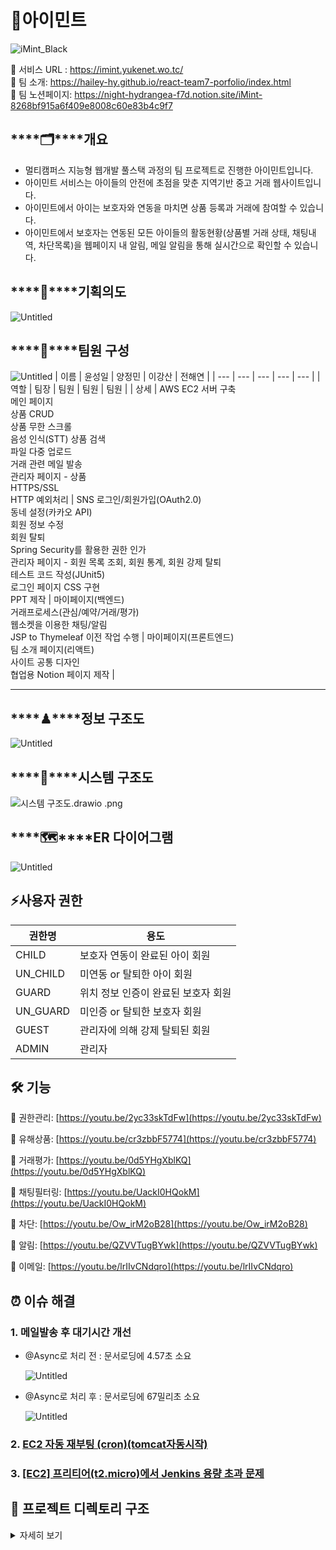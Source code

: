 # 🌿아이민트
![iMint_Black](https://user-images.githubusercontent.com/93465128/169989949-caccfa6e-0060-4167-af12-56e7058ba793.png)

🔗 서비스 URL : https://imint.yukenet.wo.tc/ <br/>
🔗 팀 소개: https://hailey-hy.github.io/react-team7-porfolio/index.html <br/>
🔗 팀 노션페이지: https://night-hydrangea-f7d.notion.site/iMint-8268bf915a6f409e8008c60e83b4c9f7

## ****🗂****개요

- 멀티캠퍼스 지능형 웹개발 풀스택 과정의 팀 프로젝트로 진행한 아이민트입니다.
- 아이민트 서비스는 아이들의 안전에 초점을 맞춘 지역기반 중고 거래 웹사이트입니다.
- 아이민트에서 아이는 보호자와 연동을 마치면 상품 등록과 거래에 참여할 수 있습니다.
- 아이민트에서 보호자는 연동된 모든 아이들의 활동현황(상품별 거래 상태, 채팅내역, 차단목록)을 웹페이지 내 알림, 메일 알림을 통해 실시간으로 확인할 수 있습니다.

## ****👊****기획의도

![Untitled](https://user-images.githubusercontent.com/93465128/166223754-08cfcc7a-68b0-4b02-b7c0-bdea59a1fb28.png)

## ****👥****팀원 구성
![Untitled](https://user-images.githubusercontent.com/93465128/169990164-006f624b-b30f-461a-be52-e99e083c106d.png)
| 이름 | 윤성일 | 양정민 | 이강산 | 전해연 |
| --- | --- | --- | --- | --- |
| 역할 | 팀장 | 팀원 | 팀원 | 팀원 |
| 상세 | AWS EC2 서버 구축 <br/> 메인 페이지 <br/>상품 CRUD <br/>상품 무한 스크롤 <br/>음성 인식(STT) 상품 검색 <br/>파일 다중 업로드 <br/>거래 관련 메일 발송 <br/>관리자 페이지 - 상품 <br/>HTTPS/SSL <br/>HTTP 예외처리 | SNS 로그인/회원가입(OAuth2.0) <br/>동네 설정(카카오 API) <br/>회원 정보 수정 <br/>회원 탈퇴 <br/>Spring Security를 활용한 권한 인가 <br/>관리자 페이지 - 회원 목록 조회, 회원 통계, 회원 강제 탈퇴 <br/>테스트 코드 작성(JUnit5) <br/>로그인 페이지 CSS 구현 <br/>PPT 제작 | 마이페이지(백엔드) <br/>거래프로세스(관심/예약/거래/평가) <br/>웹소켓을 이용한 채팅/알림 <br/>JSP to Thymeleaf 이전 작업 수행 | 마이페이지(프론트엔드) <br/>팀 소개 페이지(리액트) <br/>사이트 공통 디자인 <br/>협업용 Notion 페이지 제작 |


---


## ****♟****정보 구조도

![Untitled](https://user-images.githubusercontent.com/93465128/166220866-fa827937-b32a-48d4-a677-2182bce80bbe.png)

## ****🧩****시스템 구조도

![시스템 구조도.drawio .png](https://user-images.githubusercontent.com/60749057/171457368-af427c37-5b37-44b4-b801-cb60a80e211c.png)

## ****🗺****ER 다이어그램

![Untitled](https://user-images.githubusercontent.com/93465128/166220903-db7ca9d7-4714-4fe9-a86a-75687b896fd8.png)

## ⚡️사용자 권한

| 권한명 | 용도 |
| --- | --- |
| CHILD | 보호자 연동이 완료된 아이 회원 |
| UN_CHILD | 미연동 or 탈퇴한 아이 회원 |
| GUARD | 위치 정보 인증이 완료된 보호자 회원 |
| UN_GUARD | 미인증 or 탈퇴한 보호자 회원 |
| GUEST | 관리자에 의해 강제 탈퇴된 회원 |
| ADMIN | 관리자 |


## 🛠 기능

🔗 권한관리: [https://youtu.be/2yc33skTdFw](https://youtu.be/2yc33skTdFw)

🔗 유해상품: [https://youtu.be/cr3zbbF5774](https://youtu.be/cr3zbbF5774)

🔗 거래평가: [https://youtu.be/0d5YHgXblKQ](https://youtu.be/0d5YHgXblKQ)

🔗 채팅필터링: [https://youtu.be/UackI0HQokM](https://youtu.be/UackI0HQokM)

🔗 차단: [https://youtu.be/Ow_irM2oB28](https://youtu.be/Ow_irM2oB28)

🔗 알림: [https://youtu.be/QZVVTugBYwk](https://youtu.be/QZVVTugBYwk)

🔗 이메일: [https://youtu.be/lrIIvCNdqro](https://youtu.be/lrIIvCNdqro)


## ⏰ 이슈 해결

### 1. 메일발송 후 대기시간 개선

- @Async로 처리 전 : 문서로딩에 4.57초 소요
    
    ![Untitled](https://user-images.githubusercontent.com/93465128/169992097-a0c74d7a-8039-4343-a2b9-f98b047d7938.png)
    
- @Async로 처리 후 : 문서로딩에 67밀리초 소요
    
    ![Untitled](https://user-images.githubusercontent.com/93465128/169992151-de7d4216-b0d3-4d53-b438-4c30ffa6e442.png)
    
### 2. [EC2 **자동 재부팅 (cron)(tomcat자동시작)**](https://www.notion.so/EC2-cron-tomcat-9c6d874656e64bc0aa99a93b0616a2ec)

### 3. **[[EC2] 프리티어(t2.micro)에서 Jenkins 용량 초과 문제](https://www.notion.so/EC2-t2-micro-Jenkins-909c1c483e4749e0a7d327478ce7a2a1)**

## 📒 ****프로젝트 디렉토리 구조****

<details>
<summary>자세히 보기</summary>
<div markdown="1">
    
    C:.
    |   mvnw
    |   mvnw.cmd
    |   pom.xml
    |   README.md
    |   
    \---src
        +---main
        |   +---java
        |   |   \---multi
        |   |       \---fclass
        |   |           \---iMint
        |   |               |   AsyncConfiguration.java
        |   |               |   ImintApplication.java
        |   |               |   MyWebConfig.java
        |   |               |   ServletInitializer.java
        |   |               |   
        |   |               +---admin
        |   |               |   +---controller
        |   |               |   |       AdminController.java
        |   |               |   |       
        |   |               |   +---dao
        |   |               |   |       IAdminDAO.java
        |   |               |   |       
        |   |               |   +---dto
        |   |               |   |       AdminDTO.java
        |   |               |   |       
        |   |               |   \---service
        |   |               |           AdminServiceImpl.java
        |   |               |           IAdminService.java
        |   |               |           
        |   |               +---ai
        |   |               |   +---controller
        |   |               |   |       AiController.java
        |   |               |   |       
        |   |               |   \---service
        |   |               |           INaverService.java
        |   |               |           sttServiceImpl.java
        |   |               |           
        |   |               +---block
        |   |               |   +---controller
        |   |               |   |       BlockController.java
        |   |               |   |       
        |   |               |   +---dao
        |   |               |   |       IBlockDAO.java
        |   |               |   |       
        |   |               |   +---dto
        |   |               |   |       BlockDTO.java
        |   |               |   |       
        |   |               |   \---service
        |   |               |           BlockServiceImpl.java
        |   |               |           IBlockService.java
        |   |               |           
        |   |               +---chat
        |   |               |   +---controller
        |   |               |   |       ChatController.java
        |   |               |   |       
        |   |               |   +---dao
        |   |               |   |       IChatDAO.java
        |   |               |   |       
        |   |               |   +---dto
        |   |               |   |       ChatMessageDTO.java
        |   |               |   |       ChatroomJoinCheckDTO.java
        |   |               |   |       ChatroomOpenCheckDTO.java
        |   |               |   |       
        |   |               |   \---service
        |   |               |           ChatServiceImpl.java
        |   |               |           IChatService.java
        |   |               |           
        |   |               +---common
        |   |               |   +---code
        |   |               |   |       ErrorCode.java
        |   |               |   |       
        |   |               |   +---exception
        |   |               |   |   |   HandlableException.java
        |   |               |   |   |   
        |   |               |   |   \---hadler
        |   |               |   |           ExceptionAdvice.java
        |   |               |   |           ForbiddenException.java
        |   |               |   |           InternalServerErrorException.java
        |   |               |   |           NotFoundException.java
        |   |               |   |           UnauthorizedException.java
        |   |               |   |           
        |   |               |   \---service
        |   |               |           FileServiceImpl.java
        |   |               |           IFileService.java
        |   |               |           IUtilService.java
        |   |               |           UtilServiceImpl.java
        |   |               |           
        |   |               +---goods
        |   |               |   +---controller
        |   |               |   |       GoodsController.java
        |   |               |   |       
        |   |               |   +---dao
        |   |               |   |       IGoodsDAO.java
        |   |               |   |       
        |   |               |   +---dto
        |   |               |   |       GoodsDTO.java
        |   |               |   |       GoodsImagesDTO.java
        |   |               |   |       
        |   |               |   \---service
        |   |               |           GoodsServiceImpl.java
        |   |               |           IGoodsService.java
        |   |               |           
        |   |               +---mail
        |   |               |   |   MailHandler.java
        |   |               |   |   
        |   |               |   +---controller
        |   |               |   |       MailController.java
        |   |               |   |       
        |   |               |   +---dto
        |   |               |   |       MailDTO.java
        |   |               |   |       
        |   |               |   \---service
        |   |               |           IMailService.java
        |   |               |           MailServiceImpl.java
        |   |               |           
        |   |               +---main
        |   |               |   +---controller
        |   |               |   |       MainController.java
        |   |               |   |       
        |   |               |   \---service
        |   |               |           IMainService.java
        |   |               |           MainServiceImpl.java
        |   |               |           
        |   |               +---member
        |   |               |   +---controller
        |   |               |   |       MemberCotroller.java
        |   |               |   |       
        |   |               |   +---dao
        |   |               |   |       IMemberDAO.java
        |   |               |   |       
        |   |               |   +---dto
        |   |               |   |       MemberDTO.java
        |   |               |   |       Role.java
        |   |               |   |       SessionMember.java
        |   |               |   |       ThumbnailDTO.java
        |   |               |   |       
        |   |               |   \---service
        |   |               |           IMemberService.java
        |   |               |           MemberServiceImpl.java
        |   |               |           
        |   |               +---mypage
        |   |               |   +---controller
        |   |               |   |       MypageCotroller.java
        |   |               |   |       
        |   |               |   +---dao
        |   |               |   |       IMypageDAO.java
        |   |               |   |       
        |   |               |   +---dto
        |   |               |   |       MypageBlockDTO.java
        |   |               |   |       MypageChatroomDTO.java
        |   |               |   |       MypageConnectionDTO.java
        |   |               |   |       MypageDTO.java
        |   |               |   |       
        |   |               |   \---service
        |   |               |           IMypageService.java
        |   |               |           MypageServiceImpl.java
        |   |               |           
        |   |               +---notification
        |   |               |   +---dto
        |   |               |   |       NotificationDTO.java
        |   |               |   |       
        |   |               |   \---service
        |   |               |           INotificationService.java
        |   |               |           NotificationServiceImpl.java
        |   |               |           
        |   |               +---rating
        |   |               |   +---controller
        |   |               |   |       RatingController.java
        |   |               |   |       
        |   |               |   +---dao
        |   |               |   |       IRatingDAO.java
        |   |               |   |       
        |   |               |   +---dto
        |   |               |   |       RatingDTO.java
        |   |               |   |       
        |   |               |   \---service
        |   |               |           IRatingService.java
        |   |               |           RatingServiceImpl.java
        |   |               |           
        |   |               +---security
        |   |               |   |   GenerateCertCharacter.java
        |   |               |   |   
        |   |               |   +---auth
        |   |               |   |   +---config
        |   |               |   |   |       OAuthAttributes.java
        |   |               |   |   |       SecurityConfig.java
        |   |               |   |   |       
        |   |               |   |   \---provider
        |   |               |   |           KakaoUserInfo.java
        |   |               |   |           NaverUserInfo.java
        |   |               |   |           OAuth2UserInfo.java
        |   |               |   |           
        |   |               |   +---controller
        |   |               |   |       IndexController.java
        |   |               |   |       
        |   |               |   +---dao
        |   |               |   |       ISecurityDAO.java
        |   |               |   |       
        |   |               |   +---parsing
        |   |               |   |   +---mbid
        |   |               |   |   |       ParseMbId.java
        |   |               |   |   |       
        |   |               |   |   \---role
        |   |               |   |           ParseMbRole.java
        |   |               |   |           
        |   |               |   \---service
        |   |               |           CustomOAuth2UserService.java
        |   |               |           
        |   |               +---transaction
        |   |               |   +---controller
        |   |               |   |       TransactionController.java
        |   |               |   |       
        |   |               |   +---dao
        |   |               |   |       ITransactionDAO.java
        |   |               |   |       
        |   |               |   +---dto
        |   |               |   |       TransactionDTO.java
        |   |               |   |       
        |   |               |   \---service
        |   |               |           ITransactionService.java
        |   |               |           TransactionServiceImpl.java
        |   |               |           
        |   |               +---websocket
        |   |               |   +---config
        |   |               |   |       WebSocketConfig.java
        |   |               |   |       WebSocketPrincipal.java
        |   |               |   |       
        |   |               |   \---interceptor
        |   |               |           WebSocketInterceptor.java
        |   |               |           
        |   |               \---wishlist
        |   |                   +---controller
        |   |                   |       WishlistController.java
        |   |                   |       
        |   |                   +---dao
        |   |                   |       IWishlistDAO.java
        |   |                   |       
        |   |                   +---dto
        |   |                   |       WishlistDTO.java
        |   |                   |       
        |   |                   \---service
        |   |                           IWishlistService.java
        |   |                           WishlistServiceImpl.java
        |   |                           
        |   +---resources
        |   |   |   application.properties
        |   |   |   keystore.jks
        |   |   |   
        |   |   +---mybatis
        |   |   |   |   mybatis-config.xml
        |   |   |   |   
        |   |   |   \---mappers
        |   |   |           admin-mapper.xml
        |   |   |           block-mapper.xml
        |   |   |           chat-mapper.xml
        |   |   |           goods-mapper.xml
        |   |   |           member-mapper.xml
        |   |   |           mypage-mapper.xml
        |   |   |           rating-mapper.xml
        |   |   |           security-mapper.xml
        |   |   |           transaction-mapper.xml
        |   |   |           wishlist-mapper.xml
        |   |   |           
        |   |   +---static
        |   |   |   +---css
        |   |   |   |   |   common_style.css
        |   |   |   |   |   error.css
        |   |   |   |   |   footer.css
        |   |   |   |   |   header-search.css
        |   |   |   |   |   header.css
        |   |   |   |   |   main.css
        |   |   |   |   |   
        |   |   |   |   +---admin
        |   |   |   |   |       admin_goods.css
        |   |   |   |   |       
        |   |   |   |   +---chat
        |   |   |   |   |       chatbox.css
        |   |   |   |   |       
        |   |   |   |   +---goods
        |   |   |   |   |       carousel.css
        |   |   |   |   |       goods-common-style.css
        |   |   |   |   |       goods-detail.css
        |   |   |   |   |       goods-modify.css
        |   |   |   |   |       goods-write.css
        |   |   |   |   |       
        |   |   |   |   +---member
        |   |   |   |   |       admin_member.css
        |   |   |   |   |       member_basic.css
        |   |   |   |   |       member_login.css
        |   |   |   |   |       member_register.css
        |   |   |   |   |       member_register_connect.css
        |   |   |   |   |       member_register_new.css
        |   |   |   |   |       
        |   |   |   |   +---mypage
        |   |   |   |   |       mypage_asidebar.css
        |   |   |   |   |       mypage_block.css
        |   |   |   |   |       mypage_edit.css
        |   |   |   |   |       mypage_location.css
        |   |   |   |   |       mypage_main.css
        |   |   |   |   |       mypage_mylist.css
        |   |   |   |   |       mypage_mylist_content.css
        |   |   |   |   |       mypage_withdraw.css
        |   |   |   |   |       
        |   |   |   |   \---trx
        |   |   |   |           rating.css
        |   |   |   |           
        |   |   |   +---images
        |   |   |   |       401.png
        |   |   |   |       403.png
        |   |   |   |       404.jpg
        |   |   |   |       500.jpg
        |   |   |   |       background.png
        |   |   |   |       background2.jpg
        |   |   |   |       btn_google_dark_normal_xxxhdpi.9.png
        |   |   |   |       btn_google_light_focus_xxxhdpi.9.png
        |   |   |   |       caution.png
        |   |   |   |       children.png
        |   |   |   |       default-icon.jpeg
        |   |   |   |       delete-icon.png
        |   |   |   |       fileupload.png
        |   |   |   |       goods_slide_icon_left.png
        |   |   |   |       goods_slide_icon_right.png
        |   |   |   |       hamster.png
        |   |   |   |       iMint_Black.png
        |   |   |   |       iMint_Black.psd
        |   |   |   |       iMint_White.png
        |   |   |   |       kakao_login_medium_wide.png
        |   |   |   |       login_chat.png
        |   |   |   |       login_map.png
        |   |   |   |       login_transaction.png
        |   |   |   |       mic.png
        |   |   |   |       mint.png
        |   |   |   |       mint_background.jpg
        |   |   |   |       naver_icon.png
        |   |   |   |       night-rain_0.png
        |   |   |   |       noimage.png
        |   |   |   |       plus.png
        |   |   |   |       rain_1.png
        |   |   |   |       search.png
        |   |   |   |       sun-cloud_3.png
        |   |   |   |       sun-rain_2.png
        |   |   |   |       sun_4.png
        |   |   |   |       write-icon.png
        |   |   |   |       
        |   |   |   +---js
        |   |   |   |   |   header-search.js
        |   |   |   |   |   header.js
        |   |   |   |   |   main.js
        |   |   |   |   |   
        |   |   |   |   +---admin
        |   |   |   |   |       admin_goods.js
        |   |   |   |   |       admin_member.js
        |   |   |   |   |       admin_stats.js
        |   |   |   |   |       
        |   |   |   |   +---block
        |   |   |   |   |       block.js
        |   |   |   |   |       
        |   |   |   |   +---chat
        |   |   |   |   |       chatbox.js
        |   |   |   |   |       
        |   |   |   |   +---goods
        |   |   |   |   |       carousel.js
        |   |   |   |   |       goods-detail.js
        |   |   |   |   |       goods-modify.js
        |   |   |   |   |       goods-write.js
        |   |   |   |   |       
        |   |   |   |   +---member
        |   |   |   |   |       member_login.js
        |   |   |   |   |       member_register.js
        |   |   |   |   |       
        |   |   |   |   +---mypage
        |   |   |   |   |       mypage-aside.js
        |   |   |   |   |       mypage-block.js
        |   |   |   |   |       mypage-edit.js
        |   |   |   |   |       mypage-main.js
        |   |   |   |   |       mypage-mylist.js
        |   |   |   |   |       mypage-withdraw.js
        |   |   |   |   |       
        |   |   |   |   \---trx
        |   |   |   |           rating.js
        |   |   |   |           
        |   |   |   \---libs
        |   |   |           c3.css
        |   |   |           c3.min.css
        |   |   |           c3.min.js
        |   |   |           filepond-plugin-file-encode.js
        |   |   |           filepond-plugin-file-metadata.js
        |   |   |           filepond-plugin-image-crop.js
        |   |   |           filepond-plugin-image-preview.css
        |   |   |           filepond-plugin-image-preview.js
        |   |   |           filepond.css
        |   |   |           filepond.js
        |   |   |           sweetalert.min.css
        |   |   |           sweetalert.min.js
        |   |   |           
        |   |   \---templates
        |   |       |   frags.html
        |   |       |   index.html
        |   |       |   libs.html
        |   |       |   mail.html
        |   |       |   main.html
        |   |       |   
        |   |       +---admin
        |   |       |       admin_asideBar.html
        |   |       |       admin_goods.html
        |   |       |       admin_member.html
        |   |       |       stats_member.html
        |   |       |       
        |   |       +---chat
        |   |       |       chatbox.html
        |   |       |       
        |   |       +---err
        |   |       |       401.html
        |   |       |       403.html
        |   |       |       404.html
        |   |       |       500.html
        |   |       |       deniedpage.html
        |   |       |       
        |   |       +---goods
        |   |       |       goods-detail.html
        |   |       |       goods-libs.html
        |   |       |       goods-modify.html
        |   |       |       goods-write.html
        |   |       |       
        |   |       +---member
        |   |       |       register.html
        |   |       |       register_connect.html
        |   |       |       
        |   |       +---mypage
        |   |       |   |   asideBar.html
        |   |       |   |   blocklist.html
        |   |       |   |   edit.html
        |   |       |   |   location.html
        |   |       |   |   main.html
        |   |       |   |   mylist.html
        |   |       |   |   withdraw.html
        |   |       |   |   
        |   |       |   \---mylist
        |   |       |           chat.html
        |   |       |           comp.html
        |   |       |           trade.html
        |   |       |           wish.html
        |   |       |           
        |   |       \---trx
        |   |               rating.html
        |   |               
        |   \---webapp
        \---test
            \---java
                |   DataSourceTest.java
                |   
                \---multi
                    \---fclass
                        \---iMint
                            |   ImintApplicationTest.java
                            |   
                            +---admin
                            |   +---controller
                            |   |       AdminCotrollerTest.java
                            |   |       
                            |   \---dto
                            |           AdminDTOTest.java
                            |           
                            +---block
                            |   +---controller
                            |   |       BlockCotrollerTest.java
                            |   |       
                            |   \---dto
                            |           BlockDTOTest.java
                            |           
                            +---goods
                            |   \---dto
                            |           GoodsDTOTest.java
                            |           GoodsImagesDTOTest.java
                            |           
                            +---member
                            |   \---dto
                            |           MemberDTOTest.java
                            |           
                            \---security
                                \---controller
                                        IndexControllerTest.java
    ```
  </div>
</details>
